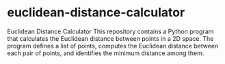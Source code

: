 # euclidean-distance-calculator
Euclidean Distance Calculator This repository contains a Python program that calculates the Euclidean distance between points in a 2D space. The program defines a list of points, computes the Euclidean distance between each pair of points, and identifies the minimum distance among them.
